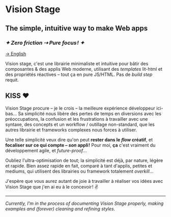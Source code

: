 # Vision Stage

## The simple, intuitive way to make Web apps
### *✦ Zero friction ⇢ Pure focus ! ✦*

[→ English](./README.md)

Vision stage, c'est une librairie minimaliste et intuitive pour bâtir des composantes & des applis Web moderne, utilisant des *templates* lit-html et des propriétés réactives – tout ça en pure JS/HTML. Pas de *build step* requit.

## KISS ❤

Vision Stage procure – je le crois – la meilleure expérience développeur ici-bas… Sa simplicité nous libère des pertes de temps en diversions avec les préoccupations, la confusion et les frustrations à travailler avec une syntaxe, des concepts et un workflow / outillage non-standard, que les autres librairie et frameworks complexes nous forces à utiliser.

Une telle simplicité veux dire qu'on peut **rester dans le *flow* créatif**, et **focaliser sur ce qui compte – *son* appli !** Pour moi, **ça** c'est vraiment du développement agile, et *future-proof*…

Oubliez l'ultra-optimisation de tout; la simplicité est déjà, par nature, légère et rapide. Bien assez rapide en fait, comparé à tant d'applis, petites et mediums, qui utilisent des librairies ou framework totalement *overkill*…

J'espère que vous aurez autant de joie à travailler à réaliser vos idées avec Vision Stage que j'en ai eu à le concevoir ! ✌

---

*Currently, I'm in the process of documenting Vision Stage properly, making examples and (forever) cleaning and refining styles.*
